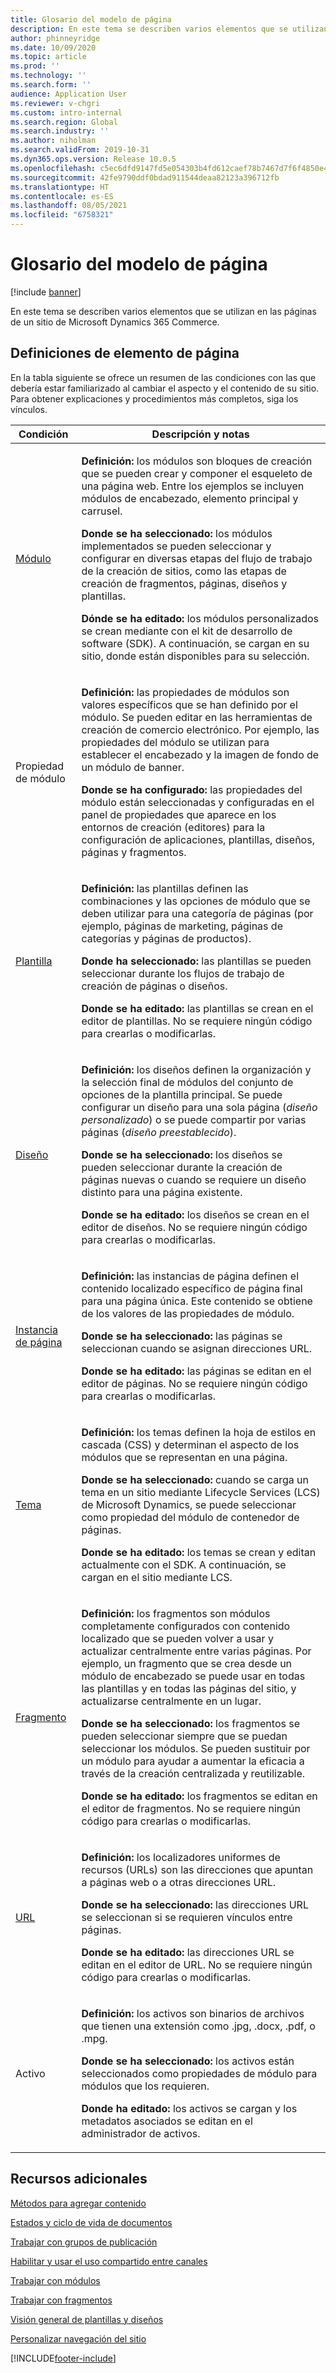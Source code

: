 ```yaml
---
title: Glosario del modelo de página
description: En este tema se describen varios elementos que se utilizan en las páginas de un sitio de Microsoft Dynamics 365 Commerce.
author: phinneyridge
ms.date: 10/09/2020
ms.topic: article
ms.prod: ''
ms.technology: ''
ms.search.form: ''
audience: Application User
ms.reviewer: v-chgri
ms.custom: intro-internal
ms.search.region: Global
ms.search.industry: ''
ms.author: niholman
ms.search.validFrom: 2019-10-31
ms.dyn365.ops.version: Release 10.0.5
ms.openlocfilehash: c5ec6dfd9147fd5e054303b4fd612caef78b7467d7f6f4850e46fcc9fb1346f2
ms.sourcegitcommit: 42fe9790ddf0bdad911544deaa82123a396712fb
ms.translationtype: HT
ms.contentlocale: es-ES
ms.lasthandoff: 08/05/2021
ms.locfileid: "6758321"
---
```

# <a name="page-model-glossary"></a>Glosario del modelo de página


[!include [banner](includes/banner.md)]

En este tema se describen varios elementos que se utilizan en las páginas de un sitio de Microsoft Dynamics 365 Commerce.

## <a name="page-element-definitions"></a>Definiciones de elemento de página

En la tabla siguiente se ofrece un resumen de las condiciones con las que debería estar familiarizado al cambiar el aspecto y el contenido de su sitio. Para obtener explicaciones y procedimientos más completos, siga los vínculos.

| Condición | Descripción y notas |
|------|-----------------------|
| [Módulo](work-with-modules.md) | <p>**Definición:** los módulos son bloques de creación que se pueden crear y componer el esqueleto de una página web. Entre los ejemplos se incluyen módulos de encabezado, elemento principal y carrusel.</p><p>**Donde se ha seleccionado:** los módulos implementados se pueden seleccionar y configurar en diversas etapas del flujo de trabajo de la creación de sitios, como las etapas de creación de fragmentos, páginas, diseños y plantillas.</p><p>**Dónde se ha editado:** los módulos personalizados se crean mediante con el kit de desarrollo de software (SDK). A continuación, se cargan en su sitio, donde están disponibles para su selección.</p> |
| Propiedad de módulo | <p>**Definición:** las propiedades de módulos son valores específicos que se han definido por el módulo. Se pueden editar en las herramientas de creación de comercio electrónico. Por ejemplo, las propiedades del módulo se utilizan para establecer el encabezado y la imagen de fondo de un módulo de banner.</p><p>**Donde se ha configurado:** las propiedades del módulo están seleccionadas y configuradas en el panel de propiedades que aparece en los entornos de creación (editores) para la configuración de aplicaciones, plantillas, diseños, páginas y fragmentos.</p> |
| [Plantilla](templates-layouts-overview.md) | <p>**Definición:** las plantillas definen las combinaciones y las opciones de módulo que se deben utilizar para una categoría de páginas (por ejemplo, páginas de marketing, páginas de categorías y páginas de productos).</p><p>**Donde ha seleccionado:** las plantillas se pueden seleccionar durante los flujos de trabajo de creación de páginas o diseños.</p><p>**Donde se ha editado:** las plantillas se crean en el editor de plantillas. No se requiere ningún código para crearlas o modificarlas.</p> |
| [Diseño](templates-layouts-overview.md) | <p>**Definición:** los diseños definen la organización y la selección final de módulos del conjunto de opciones de la plantilla principal. Se puede configurar un diseño para una sola página (*diseño personalizado*) o se puede compartir por varias páginas (*diseño preestablecido*).</p><p>**Donde se ha seleccionado:** los diseños se pueden seleccionar durante la creación de páginas nuevas o cuando se requiere un diseño distinto para una página existente.</p><p>**Donde se ha editado:** los diseños se crean en el editor de diseños. No se requiere ningún código para crearlas o modificarlas.</p> |
| [Instancia de página](modify-existing-page.md) | <p>**Definición:** las instancias de página definen el contenido localizado específico de página final para una página única. Este contenido se obtiene de los valores de las propiedades de módulo.</p><p>**Donde se ha seleccionado:** las páginas se seleccionan cuando se asignan direcciones URL.</p><p>**Donde se ha editado:** las páginas se editan en el editor de páginas. No se requiere ningún código para crearlas o modificarlas.</p> |
| [Tema](select-site-theme.md) | <p>**Definición:** los temas definen la hoja de estilos en cascada (CSS) y determinan el aspecto de los módulos que se representan en una página.</p><p>**Donde se ha seleccionado:** cuando se carga un tema en un sitio mediante Lifecycle Services (LCS) de Microsoft Dynamics, se puede seleccionar como propiedad del módulo de contenedor de páginas.</p><p>**Donde se ha editado:** los temas se crean y editan actualmente con el SDK. A continuación, se cargan en el sitio mediante LCS.</p> |
| [Fragmento](work-with-fragments.md) | <p>**Definición:** los fragmentos son módulos completamente configurados con contenido localizado que se pueden volver a usar y actualizar centralmente entre varias páginas. Por ejemplo, un fragmento que se crea desde un módulo de encabezado se puede usar en todas las plantillas y en todas las páginas del sitio, y actualizarse centralmente en un lugar.</p><p>**Donde se ha seleccionado:** los fragmentos se pueden seleccionar siempre que se puedan seleccionar los módulos. Se pueden sustituir por un módulo para ayudar a aumentar la eficacia a través de la creación centralizada y reutilizable.</p><p>**Donde se ha editado:** los fragmentos se editan en el editor de fragmentos. No se requiere ningún código para crearlas o modificarlas.</p> |
| [URL](create-page-URL.md) | <p>**Definición:** los localizadores uniformes de recursos (URLs) son las direcciones que apuntan a páginas web o a otras direcciones URL.</p><p>**Donde se ha seleccionado:** las direcciones URL se seleccionan si se requieren vínculos entre páginas.</p><p>**Donde se ha editado:** las direcciones URL se editan en el editor de URL. No se requiere ningún código para crearlas o modificarlas.</p> |
| Activo | <p>**Definición:** los activos son binarios de archivos que tienen una extensión como .jpg, .docx, .pdf, o .mpg.</p><p>**Donde se ha seleccionado:** los activos están seleccionados como propiedades de módulo para módulos que los requieren.</p><p>**Donde ha editado:** los activos se cargan y los metadatos asociados se editan en el administrador de activos.</p> |

## <a name="additional-resources"></a>Recursos adicionales

[Métodos para agregar contenido](add-manage-content.md)

[Estados y ciclo de vida de documentos](document-states-overview.md)

[Trabajar con grupos de publicación](publish-groups.md)

[Habilitar y usar el uso compartido entre canales](cross-channel-sharing.md)

[Trabajar con módulos](work-with-modules.md)

[Trabajar con fragmentos](work-with-fragments.md)

[Visión general de plantillas y diseños](templates-layouts-overview.md)

[Personalizar navegación del sitio](customize-site-navigation.md)


[!INCLUDE[footer-include](../includes/footer-banner.md)]